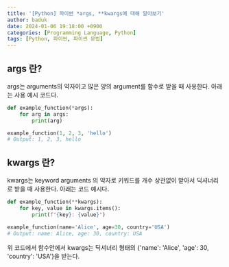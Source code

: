 ```yaml
---
title: '[Python] 파이썬 *args, **kwargs에 대해 알아보기'
author: baduk
date: 2024-01-06 19:18:00 +0900
categories: [Programming Language, Python]
tags: [Python, 파이썬, 파이썬 문법]
---
```

<script async src="https://pagead2.googlesyndication.com/pagead/js/adsbygoogle.js?client=ca-pub-2582023706445264"
     crossorigin="anonymous"></script>

## args 란?
args는 arguments의 약자이고 많은 양의 argument를 함수로 받을 때 사용한다. 아래는 사용 예시 코드다.

```python
def example_function(*args):
    for arg in args:
        print(arg)

example_function(1, 2, 3, 'hello')
# Output: 1, 2, 3, hello
```

## kwargs 란?
kwargs는 keyword arguments 의 약자로 키워드를 개수 상관없이 받아서 딕셔너리로 받을 때 사용한다. 아래는 코드 예시다.

```python
def example_function(**kwargs):
    for key, value in kwargs.items():
        print(f"{key}: {value}")

example_function(name='Alice', age=30, country='USA')
# Output: name: Alice, age: 30, country: USA
```
위 코드에서 함수안에서 kwargs는 딕셔너리 형태의 {'name': 'Alice', 'age': 30, 'country': 'USA'}을 받는다.


<script async src="https://pagead2.googlesyndication.com/pagead/js/adsbygoogle.js?client=ca-pub-2582023706445264"
     crossorigin="anonymous"></script>
